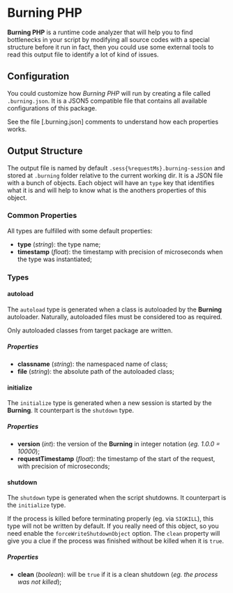 # Burning PHP  

**Burning PHP** is a runtime code analyzer that will help you to find bottlenecks in your script by modifying all source codes with a special structure before it run in fact, then you could use some external tools to read this output file to identify a lot of kind of issues.

## Configuration

You could customize how *Burning PHP* will run by creating a file called `.burning.json`. It is a JSON5 compatible file that contains all available configurations of this package.

See the file [.burning.json] comments to understand how each properties works.

## Output Structure  

The output file is named by default `.sess{%requestMs}.burning-session` and stored at `.burning` folder relative to the current working dir. It is a JSON file with a bunch of objects. Each object will have an `type` key that identifies what it is and will help to know what is the anothers properties of this object.

### Common Properties

All types are fulfilled with some default properties:

* **type** (*string*): the type name;
* **timestamp** (*float*): the timestamp with precision of microseconds when the type was instantiated;

### Types

#### autoload

The `autoload` type is generated when a class is autoloaded by the **Burning** autoloader. Naturally, autoloaded files must be considered too as required.

Only autoloaded classes from target package are written.

##### Properties

* **classname** (*string*): the namespaced name of class;
* **file** (*string*): the absolute path of the autoloaded class;

#### initialize

The `initialize` type is generated when a new session is started by the **Burning**. It counterpart is the `shutdown` type.

##### Properties

* **version** (*int*): the version of the **Burning** in integer notation (*eg. 1.0.0 = 10000*);
* **requestTimestamp** (*float*): the timestamp of the start of the request, with precision of microseconds;

#### shutdown

The `shutdown` type is generated when the script shutdowns. It counterpart is the `initialize` type.

If the process is killed before terminating properly (eg. via `SIGKILL`), this type will not be written by default. If you really need of this object, so you need enable the `forceWriteShutdownObject` option. The `clean` property will give you a clue if the process was finished without be killed when it is `true`.

##### Properties

* **clean** (*boolean*): will be `true` if it is a clean shutdown (*eg. the process was not killed*);

